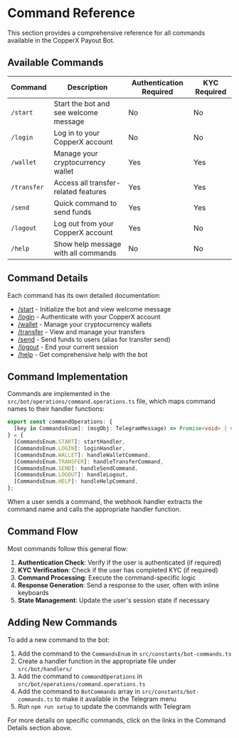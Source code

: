 # Command Reference

This section provides a comprehensive reference for all commands available in the CopperX Payout Bot.

## Available Commands

| Command     | Description                           | Authentication Required | KYC Required |
| ----------- | ------------------------------------- | ----------------------- | ------------ |
| `/start`    | Start the bot and see welcome message | No                      | No           |
| `/login`    | Log in to your CopperX account        | No                      | No           |
| `/wallet`   | Manage your cryptocurrency wallet     | Yes                     | Yes          |
| `/transfer` | Access all transfer-related features  | Yes                     | Yes          |
| `/send`     | Quick command to send funds           | Yes                     | Yes          |
| `/logout`   | Log out from your CopperX account     | Yes                     | No           |
| `/help`     | Show help message with all commands   | No                      | No           |

## Command Details

Each command has its own detailed documentation:

- [/start](./start.md) - Initialize the bot and view welcome message
- [/login](./login.md) - Authenticate with your CopperX account
- [/wallet](./wallet.md) - Manage your cryptocurrency wallets
- [/transfer](./transfer.md) - View and manage your transfers
- [/send](./send.md) - Send funds to users (alias for transfer send)
- [/logout](./logout.md) - End your current session
- [/help](./help.md) - Get comprehensive help with the bot

## Command Implementation

Commands are implemented in the `src/bot/operations/command.operations.ts` file, which maps command names to their handler functions:

```typescript
export const commandOperations: {
  [key in CommandsEnum]: (msgObj: TelegramMessage) => Promise<void> | void;
} = {
  [CommandsEnum.START]: startHandler,
  [CommandsEnum.LOGIN]: loginHandler,
  [CommandsEnum.WALLET]: handleWalletCommand,
  [CommandsEnum.TRANSFER]: handleTransferCommand,
  [CommandsEnum.SEND]: handleSendCommand,
  [CommandsEnum.LOGOUT]: handleLogout,
  [CommandsEnum.HELP]: handleHelpCommand,
};
```

When a user sends a command, the webhook handler extracts the command name and calls the appropriate handler function.

## Command Flow

Most commands follow this general flow:

1. **Authentication Check**: Verify if the user is authenticated (if required)
2. **KYC Verification**: Check if the user has completed KYC (if required)
3. **Command Processing**: Execute the command-specific logic
4. **Response Generation**: Send a response to the user, often with inline keyboards
5. **State Management**: Update the user's session state if necessary

## Adding New Commands

To add a new command to the bot:

1. Add the command to the `CommandsEnum` in `src/constants/bot-commands.ts`
2. Create a handler function in the appropriate file under `src/bot/handlers/`
3. Add the command to `commandOperations` in `src/bot/operations/command.operations.ts`
4. Add the command to `BotCommands` array in `src/constants/bot-commands.ts` to make it available in the Telegram menu
5. Run `npm run setup` to update the commands with Telegram

For more details on specific commands, click on the links in the Command Details section above.
